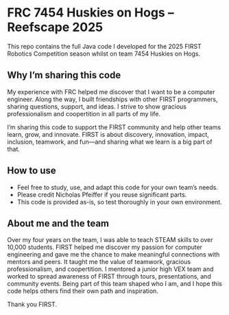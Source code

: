 # FRC 7454 Huskies on Hogs – Reefscape 2025

This repo contains the full Java code I developed for the 2025 FIRST Robotics Competition season whilst on team 7454 Huskies on Hogs.

## Why I’m sharing this code

My experience with FRC helped me discover that I want to be a computer engineer. Along the way, I built friendships with other FIRST programmers, sharing questions, support, and ideas. I strive to show gracious professionalism and coopertition in all parts of my life.

I’m sharing this code to support the FIRST community and help other teams learn, grow, and innovate. FIRST is about discovery, innovation, impact, inclusion, teamwork, and fun—and sharing what we learn is a big part of that.

## How to use

- Feel free to study, use, and adapt this code for your own team’s needs.
- Please credit Nicholas Pfeiffer if you reuse significant parts.
- This code is provided as-is, so test thoroughly in your own environment.

## About me and the team

Over my four years on the team, I was able to teach STEAM skills to over 10,000 students. FIRST helped me discover my passion for computer engineering and gave me the chance to make meaningful connections with mentors and peers. It taught me the value of teamwork, gracious professionalism, and coopertition. I mentored a junior high VEX team and worked to spread awareness of FIRST through tours, presentations, and community events. Being part of this team shaped who I am, and I hope this code helps others find their own path and inspiration.

Thank you FIRST.
